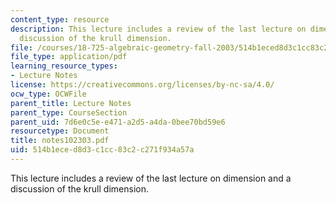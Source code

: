 ```yaml
---
content_type: resource
description: This lecture includes a review of the last lecture on dimension and a
  discussion of the krull dimension.
file: /courses/18-725-algebraic-geometry-fall-2003/514b1eced8d3c1cc83c2c271f934a57a_notes102303.pdf
file_type: application/pdf
learning_resource_types:
- Lecture Notes
license: https://creativecommons.org/licenses/by-nc-sa/4.0/
ocw_type: OCWFile
parent_title: Lecture Notes
parent_type: CourseSection
parent_uid: 7d6e0c5e-e471-a2d5-a4da-0bee70bd59e6
resourcetype: Document
title: notes102303.pdf
uid: 514b1ece-d8d3-c1cc-83c2-c271f934a57a
---
```

This lecture includes a review of the last lecture on dimension and a discussion of the krull dimension.